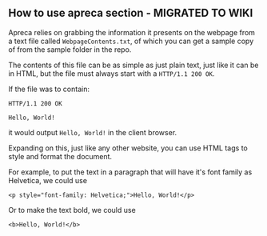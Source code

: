## How to use apreca section - MIGRATED TO WIKI

Apreca relies on grabbing the information it presents on the webpage from a text file called ```WebpageContents.txt```, of which you can get a sample copy of from the sample folder in the repo.

The contents of this file can be as simple as just plain text, just like it can be in HTML, but the file must always start with a ```HTTP/1.1 200 OK```.

If the file was to contain:
```
HTTP/1.1 200 OK

Hello, World!
```
it would output ```Hello, World!``` in the client browser.

Expanding on this, just like any other website, you can use HTML tags to style and format the document.

For example, to put the text in a paragraph that will have it's font family as Helvetica, we could use

```<p style="font-family: Helvetica;">Hello, World!</p>```

Or to make the text bold, we could use

```<b>Hello, World!</b>```
